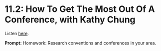 # 11.2: How To Get The Most Out Of A Conference, with Kathy Chung 

Listen [here](http://www.writingexcuses.com/2016/01/10/11-2-how-to-get-the-most-out-of-a-conference-with-kathy-chung/). 

**Prompt:** Homework: Research conventions and conferences in your area.